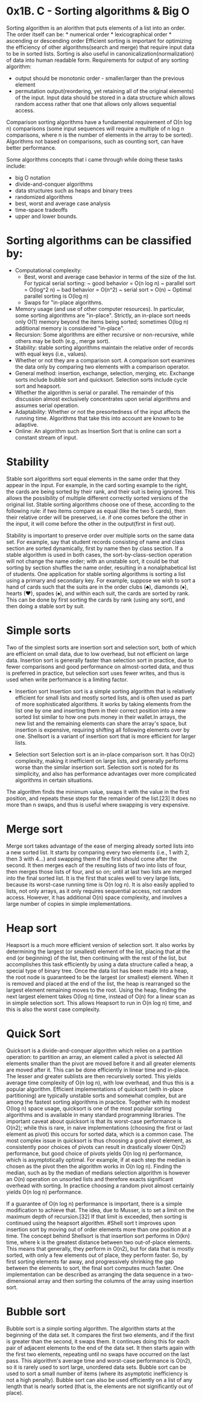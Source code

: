 # 0x1B. C - Sorting algorithms & Big O
Sorting algorithm is an alorithm that puts elements of a list into an order.
The order itself can be:
	* numerical order
	* lexicographical order
	* ascending or descending order
Efficient sorting is important for optimizing the efficiency of other algorithms(search and merge) that require input data to be in sorted lists.
Sorting is also useful in canonicalization(normalization) of data into human readable form.
Requirements for output of any sorting algorithm:
 * output should be monotonic order - smaller/larger than the previous element
 * permutation output(reordering, yet retaining all of the original elements) of the input.
Input data should be stored in a data structure which allows random access rather that one that allows only allows sequential access.

Comparison sorting algorithms have a fundamental requirement of Ω(n log n) comparisons (some input sequences will require a multiple of n log n comparisons, where n is the number of elements in the array to be sorted). Algorithms not based on comparisons, such as counting sort, can have better performance.

Some algorithms concepts that i came through while doing these tasks include:
* big O notation
* divide-and-conquer algorithms
* data structures such as heaps and binary trees
* randomized algorithms
* best, worst and average case analysis
* time-space tradeoffs
* upper and lower bounds.
# Sorting algorithms can be classified by:
* Computational complexity:
	* Best, worst and average case behavior in terms of the size of the list. For typical serial sorting:
		~ good behavior = O(n log n)
		~ parallel sort = O(log^2 n)
		~ bad behavior = O(n^2) 
		~ serial sort = O(n)
		~ Optimal parallel sorting is O(log n)
	* Swaps for "in-place algorithms.
* Memory usage (and use of other computer resources). In particular, some sorting algorithms are "in-place". Strictly, an in-place sort needs only O(1) memory beyond the items being sorted; sometimes O(log n) additional memory is considered "in-place".
* Recursion: Some algorithms are either recursive or non-recursive, while others may be both (e.g., merge sort).
* Stability: stable sorting algorithms maintain the relative order of records with equal keys (i.e., values).
* Whether or not they are a comparison sort. A comparison sort examines the data only by comparing two elements with a comparison operator.
* General method: insertion, exchange, selection, merging, etc. Exchange sorts include bubble sort and quicksort. Selection sorts include cycle sort and heapsort.
* Whether the algorithm is serial or parallel. The remainder of this discussion almost exclusively concentrates upon serial algorithms and assumes serial operation.
* Adaptability: Whether or not the presortedness of the input affects the running time. Algorithms that take this into account are known to be adaptive.
* Online: An algorithm such as Insertion Sort that is online can sort a constant stream of input.
# Stability
Stable sort algorithms sort equal elements in the same order that they appear in the input. For example, in the card sorting example to the right, the cards are being sorted by their rank, and their suit is being ignored. This allows the possibility of multiple different correctly sorted versions of the original list. Stable sorting algorithms choose one of these, according to the following rule: if two items compare as equal (like the two 5 cards), then their relative order will be preserved, i.e. if one comes before the other in the input, it will come before the other in the output(first in first out).

Stability is important to preserve order over multiple sorts on the same data set. For example, say that student records consisting of name and class section are sorted dynamically, first by name then by class section. If a stable algorithm is used in both cases, the sort-by-class-section operation will not change the name order; with an unstable sort, it could be that sorting by section shuffles the name order, resulting in a nonalphabetical list of students.
One application for stable sorting algorithms is sorting a list using a primary and secondary key. For example, suppose we wish to sort a hand of cards such that the suits are in the order clubs (♣), diamonds (♦), hearts (♥), spades (♠), and within each suit, the cards are sorted by rank. This can be done by first sorting the cards by rank (using any sort), and then doing a stable sort by suit.
# Simple sorts
Two of the simplest sorts are insertion sort and selection sort, both of which are efficient on small data, due to low overhead, but not efficient on large data. Insertion sort is generally faster than selection sort in practice, due to fewer comparisons and good performance on almost-sorted data, and thus is preferred in practice, but selection sort uses fewer writes, and thus is used when write performance is a limiting factor.

* Insertion sort
Insertion sort is a simple sorting algorithm that is relatively efficient for small lists and mostly sorted lists, and is often used as part of more sophisticated algorithms. It works by taking elements from the list one by one and inserting them in their correct position into a new sorted list similar to how one puts money in their wallet.In arrays, the new list and the remaining elements can share the array's space, but insertion is expensive, requiring shifting all following elements over by one. Shellsort is a variant of insertion sort that is more efficient for larger lists.

* Selection sort
Selection sort is an in-place comparison sort. It has O(n2) complexity, making it inefficient on large lists, and generally performs worse than the similar insertion sort. Selection sort is noted for its simplicity, and also has performance advantages over more complicated algorithms in certain situations.

The algorithm finds the minimum value, swaps it with the value in the first position, and repeats these steps for the remainder of the list.[23] It does no more than n swaps, and thus is useful where swapping is very expensive.

# Merge sort
Merge sort takes advantage of the ease of merging already sorted lists into a new sorted list. It starts by comparing every two elements (i.e., 1 with 2, then 3 with 4...) and swapping them if the first should come after the second. It then merges each of the resulting lists of two into lists of four, then merges those lists of four, and so on; until at last two lists are merged into the final sorted list.
It is the first that scales well to very large lists, because its worst-case running time is O(n log n). It is also easily applied to lists, not only arrays, as it only requires sequential access, not random access. However, it has additional O(n) space complexity, and involves a large number of copies in simple implementations.
# Heap sort
Heapsort is a much more efficient version of selection sort. It also works by determining the largest (or smallest) element of the list, placing that at the end (or beginning) of the list, then continuing with the rest of the list, but accomplishes this task efficiently by using a data structure called a heap, a special type of binary tree.
Once the data list has been made into a heap, the root node is guaranteed to be the largest (or smallest) element. When it is removed and placed at the end of the list, the heap is rearranged so the largest element remaining moves to the root. Using the heap, finding the next largest element takes O(log n) time, instead of O(n) for a linear scan as in simple selection sort. This allows Heapsort to run in O(n log n) time, and this is also the worst case complexity.
# Quick Sort
Quicksort is a divide-and-conquer algorithm which relies on a partition operation: to partition an array, an element called a pivot is selected
All elements smaller than the pivot are moved before it and all greater elements are moved after it. This can be done efficiently in linear time and in-place. The lesser and greater sublists are then recursively sorted. This yields average time complexity of O(n log n), with low overhead, and thus this is a popular algorithm. Efficient implementations of quicksort (with in-place partitioning) are typically unstable sorts and somewhat complex, but are among the fastest sorting algorithms in practice. Together with its modest O(log n) space usage, quicksort is one of the most popular sorting algorithms and is available in many standard programming libraries.
The important caveat about quicksort is that its worst-case performance is O(n2); while this is rare, in naive implementations (choosing the first or last element as pivot) this occurs for sorted data, which is a common case. The most complex issue in quicksort is thus choosing a good pivot element, as consistently poor choices of pivots can result in drastically slower O(n2) performance, but good choice of pivots yields O(n log n) performance, which is asymptotically optimal. For example, if at each step the median is chosen as the pivot then the algorithm works in O(n log n). Finding the median, such as by the median of medians selection algorithm is however an O(n) operation on unsorted lists and therefore exacts significant overhead with sorting. In practice choosing a random pivot almost certainly yields O(n log n) performance.

If a guarantee of O(n log n) performance is important, there is a simple modification to achieve that. The idea, due to Musser, is to set a limit on the maximum depth of recursion.[32] If that limit is exceeded, then sorting is continued using the heapsort algorithm.
#Shell sort
t improves upon insertion sort by moving out of order elements more than one position at a time. The concept behind Shellsort is that insertion sort performs in O(kn) time, where k is the greatest distance between two out-of-place elements. This means that generally, they perform in O(n2), but for data that is mostly sorted, with only a few elements out of place, they perform faster. So, by first sorting elements far away, and progressively shrinking the gap between the elements to sort, the final sort computes much faster. One implementation can be described as arranging the data sequence in a two-dimensional array and then sorting the columns of the array using insertion sort.
# Bubble sort
Bubble sort is a simple sorting algorithm. The algorithm starts at the beginning of the data set. It compares the first two elements, and if the first is greater than the second, it swaps them. It continues doing this for each pair of adjacent elements to the end of the data set. It then starts again with the first two elements, repeating until no swaps have occurred on the last pass.
This algorithm's average time and worst-case performance is O(n2), so it is rarely used to sort large, unordered data sets. Bubble sort can be used to sort a small number of items (where its asymptotic inefficiency is not a high penalty). Bubble sort can also be used efficiently on a list of any length that is nearly sorted (that is, the elements are not significantly out of place).

